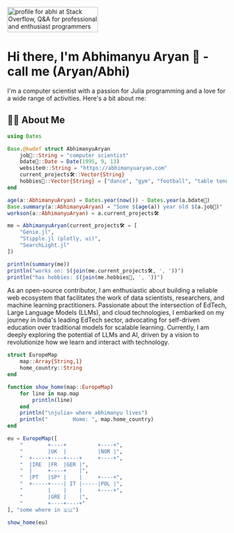 <a href="https://stackoverflow.com/users/4417582/abhimanyuaryan"><img src="https://stackoverflow.com/users/flair/4417582.png?theme=dark" width="208" height="58" alt="profile for abhi at Stack Overflow, Q&amp;A for professional and enthusiast programmers" title="profile for abhi at Stack Overflow, Q&amp;A for professional and enthusiast programmers"></a>

# Hi there, I'm Abhimanyu Aryan 👋 - call me (Aryan/Abhi)

I'm a computer scientist with a passion for Julia programming and a love for a wide range of activities. Here's a bit about me:

## 🙋‍♂️ About Me
```julia
using Dates

Base.@kwdef struct AbhimanyuAryan
    job👔::String = "computer scientist"
    bdate📅::Date = Date(1995, 9, 13)
    website🌐::String = "https://abhimanyuaryan.com"
    current_projects🛠️::Vector{String}
    hobbies🎉::Vector{String} = ["dance", "gym", "football", "table tennis", "lawn tennis", "swimming", "boxing", "computer games", "hacking", "almost anything that gets my adrenaline up"]
end

age(a::AbhimanyuAryan) = Dates.year(now()) - Dates.year(a.bdate📅)
Base.summary(a::AbhimanyuAryan) = "Some $(age(a)) year old $(a.job👔)"
workson(a::AbhimanyuAryan) = a.current_projects🛠️

me = AbhimanyuAryan(current_projects🛠️ = [
    "Genie.jl",
    "Stipple.jl (plotly, ui)",
    "SearchLight.jl"
])

println(summary(me))
println("works on: $(join(me.current_projects🛠️, ', '))")
println("has hobbies: $(join(me.hobbies🎉, ', '))")
```

As an open-source contributor, I am enthusiastic about building a reliable web ecosystem that facilitates the work of data scientists, researchers, and machine learning practitioners. Passionate about the intersection of EdTech, Large Language Models (LLMs), and cloud technologies, I embarked on my journey in India's leading EdTech sector, advocating for self-driven education over traditional models for scalable learning. Currently, I am deeply exploring the potential of LLMs and AI, driven by a vision to revolutionize how we learn and interact with technology.

```julia
struct EuropeMap
    map::Array{String,1}
    home_country::String
end

function show_home(map::EuropeMap)
    for line in map.map
        println(line)
    end
    println("\njulia> where abhimanyu lives")
    println("        Home: ", map.home_country)
end

eu = EuropeMap([
    "        +----+          +----+",
    "        |UK  |          |NOR |",
    "  +-----+----+----+     +----+",
    "  |IRE  |FR  |GER |",
    "  |     +----+    |",
    "  |PT   |SP* |    |     +----+",
    "  +-----+----| IT |-----|POL |",
    "        |    |    |     +----+",
    "        |GRE |    |",
    "        +----+----+"
], "some where in 🇪🇺")

show_home(eu)
```
